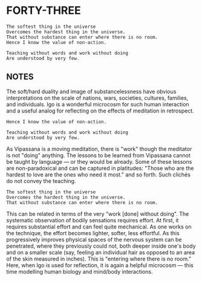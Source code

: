 
# FORTY-THREE #

```
The softest thing in the universe
Overcomes the hardest thing in the universe.
That without substance can enter where there is no room.
Hence I know the value of non-action.

Teaching without words and work without doing
Are understood by very few.
```

## NOTES ##

The soft/hard duality and image of substancelessness have obvious interpretations on the scale of nations, wars, societies, cultures, families, and individuals. Igo is a wonderful microcosm for such human interaction and a useful analog for reflecting on the effects of meditation in retrospect.

```
Hence I know the value of non-action.

Teaching without words and work without doing
Are understood by very few.
```

As Vipassana is a moving meditation, there is "work" though the meditator is not "doing" anything. The lessons to be learned from Vipassana cannot be taught by language — or they would be already. Some of these lessons are non-paradoxical and can be captured in platitudes: "Those who are the hardest to love are the ones who need it most." and so forth. Such clichés do not convey the teaching.

```
The softest thing in the universe
Overcomes the hardest thing in the universe.
That without substance can enter where there is no room.
```

This can be related in terms of the very "work [done] without doing". The systematic observation of bodily sensations requires effort. At first, it requires substantial effort and can feel quite mechanical. As one works on the technique, the effort becomes lighter, softer, less effortful. As this progressively improves physical spaces of the nervous system can be penetrated, where they previously could not, both deeper inside one's body and on a smaller scale (say, feeling an individual hair as opposed to an area of the skin measured in inches). This is "entering where there is no room." Here, when Igo is used for reflection, it is again a helpful microcosm — this time modelling human biology and mind/body interactions.
